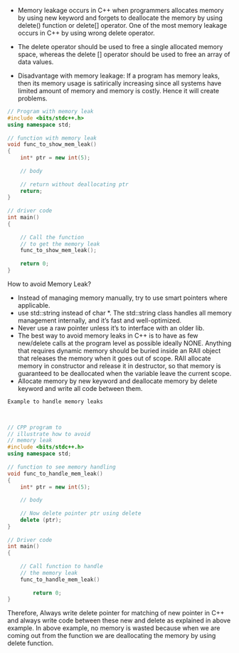 - Memory leakage occurs in C++ when programmers allocates memory by using new keyword and forgets to deallocate
the memory by using delete() function or delete[] operator. One of the most memory leakage occurs in 
C++ by using wrong delete operator.

- The delete operator should be used to free a single allocated memory space, whereas the delete [] operator should be used to free an array of data values.
- Disadvantage with memory leakage: 
If a program has memory leaks, then its memory usage is satirically increasing since all systems
have limited amount of memory and memory is costly. Hence it will create problems.

```cpp
// Program with memory leak
#include <bits/stdc++.h>
using namespace std;
 
// function with memory leak
void func_to_show_mem_leak()
{
    int* ptr = new int(5);
 
    // body
 
    // return without deallocating ptr
    return;
}
 
// driver code
int main()
{
 
    // Call the function
    // to get the memory leak
    func_to_show_mem_leak();
 
    return 0;
}
```
How to avoid Memory Leak?

- Instead of managing memory manually, try to use smart pointers where applicable.
- use std::string instead of char *. The std::string class handles all memory management 
internally, and it’s fast and well-optimized.
- Never use a raw pointer unless it’s to interface with an older lib.
- The best way to avoid memory leaks in C++ is to have as few new/delete calls at the program level as possible 
ideally NONE. Anything that requires dynamic memory should be buried inside an RAII object that releases the memory
when it goes out of scope. RAII allocate memory in constructor and release it in destructor, so that memory is guaranteed to be deallocated when the variable leave the current scope.
- Allocate memory by new keyword and deallocate memory by delete keyword and write all code between them.
```cpp
Example to handle memory leaks
 


// CPP program to
// illustrate how to avoid
// memory leak
#include <bits/stdc++.h>
using namespace std;
 
// function to see memory handling
void func_to_handle_mem_leak()
{
    int* ptr = new int(5);
 
    // body
 
    // Now delete pointer ptr using delete
    delete (ptr);
}
 
// Driver code
int main()
{
 
    // Call function to handle
    // the memory leak
    func_to_handle_mem_leak()
 
        return 0;
}
```
Therefore, Always write delete pointer for matching of new pointer in C++ and always write code between these
new and delete as explained in above example. In above example, no memory is wasted because when we are 
coming out from the function we are deallocating the memory by using delete function.

